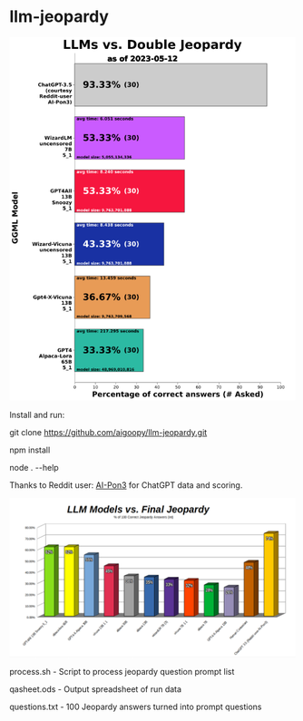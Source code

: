 # llm-jeopardy

![Double](dbljeopardy.png)

Install and run:  

git clone https://github.com/aigoopy/llm-jeopardy.git  

npm install  

node . --help  

Thanks to Reddit user: [AI-Pon3](https://www.reddit.com/user/AI-Pon3) for ChatGPT data and scoring.  

![Current Models](current.png)

process.sh - Script to process jeopardy question prompt list

qasheet.ods - Output spreadsheet of run data

questions.txt - 100 Jeopardy answers turned into prompt questions